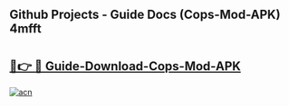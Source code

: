 ## Github Projects - Guide Docs (Cops-Mod-APK) 4mfft

# <h2><a href="https://apkcomod.com?title=Cops-Mod-APK">🔗👉 🔴 Guide-Download-Cops-Mod-APK </a></h2>

[![acn](https://github.com/user-attachments/assets/0f9c940e-d8b0-45ae-aac7-cd30a18b3e1c)](https://apkcomod.com?title=Cops-Mod-APK)
